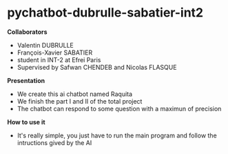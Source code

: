 # pychatbot-dubrulle-sabatier-int2
__Collaborators__
* Valentin DUBRULLE
* François-Xavier SABATIER
* student in INT-2 at Efrei Paris
* Supervised by Safwan CHENDEB and Nicolas FLASQUE

__Presentation__
* We create this ai chatbot named Raquita
* We finish the part I and II of the total project
* The chatbot can respond to some question with a maximun of precision

__How to use it__
* It's really simple, you just have to run the main program and follow the intructions gived by the AI
  
